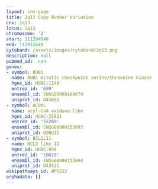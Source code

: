 ```yaml
---
layout: cnv-page
title: 2q13 Copy Number Variation
cnv: 2q13
locus: 2q13
chromosome: '2'
start: 111394040
end: 112012649
cytoband: /assets/images/cytoband/2q13.png
description: null
pubmed_id: .nan
genes:
- symbol: BUB1
  name: BUB1 mitotic checkpoint serine/threonine kinase
  hgnc_id: HGNC:1148
  entrez_id: '699'
  ensembl_id: ENSG00000169679
  uniprot_id: O43683
- symbol: ACOXL
  name: acyl-CoA oxidase like
  hgnc_id: HGNC:25621
  entrez_id: '55289'
  ensembl_id: ENSG00000153093
  uniprot_id: Q9NUZ1
- symbol: BCL2L11
  name: BCL2 like 11
  hgnc_id: HGNC:994
  entrez_id: '10018'
  ensembl_id: ENSG00000153094
  uniprot_id: O43521
wikipathways_id: WP5222
orphadata: []
---
```

